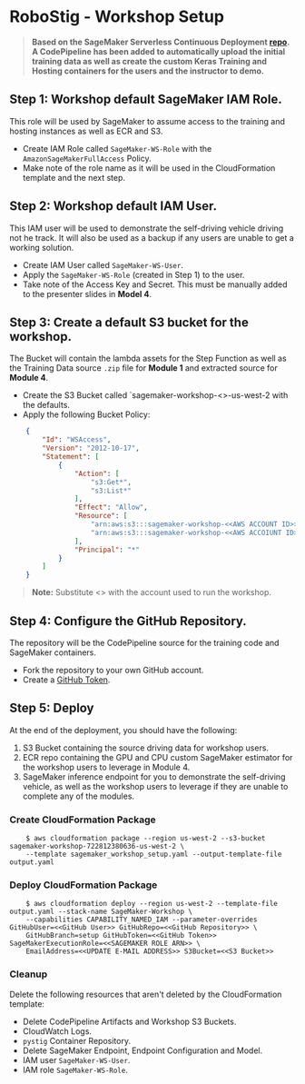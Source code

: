 # RoboStig - Workshop Setup

>__Based on the SageMaker Serverless Continuous Deployment [repo](https://github.com/aws-samples/serverless-sagemaker-orchestration). A CodePipeline has been added to automatically upload the initial training data as well as create the custom Keras Training and Hosting containers for the users and the instructor to demo.__

## Step 1: Workshop default SageMaker IAM Role.
This role will be used by SageMaker to assume access to the training and hosting instances as well as ECR and S3.
- Create IAM Role called `SageMaker-WS-Role` with the `AmazonSageMakerFullAccess` Policy.
- Make note of the role name as it will be used in the CloudFormation template and the next step.

## Step 2: Workshop default IAM User.
This IAM user will be used to demonstrate the self-driving vehicle driving not he track. It will also be used as a backup if any users are unable to get a working solution.
- Create IAM User called `SageMaker-WS-User`.
- Apply the `SageMaker-WS-Role` (created in Step 1) to the user.
- Take note of the Access Key and Secret. This must be manually added to the presenter slides in __Model 4__.

## Step 3: Create a default S3 bucket for the workshop.
The Bucket will contain the lambda assets for the Step Function as well as the Training Data source `.zip` file for __Module 1__ and extracted source for __Module 4__.
- Create the S3 Bucket called `sagemaker-workshop-<<AWS ACCOUNT ID>>-us-west-2 with the defaults.
- Apply the following Bucket Policy:
```json
    {
        "Id": "WSAccess",
        "Version": "2012-10-17",
        "Statement": [
            {
                "Action": [
                    "s3:Get*",
                    "s3:List*"
                ],
                "Effect": "Allow",
                "Resource": [
                    "arn:aws:s3:::sagemaker-workshop-<<AWS ACCOUNT ID>>-us-west-2",
                    "arn:aws:s3:::sagemaker-workshop-<<AWS ACCOIUNT ID>>-us-west-2/*"
                ],
                "Principal": "*"
            }
        ]
    }
```
>__Note:__ Substitute <<AWS ACCOUNT ID>> with the account used to run the workshop.

## Step 4: Configure the GitHub Repository.
The repository will be the CodePipeline source for the training code and SageMaker containers.
- Fork the repository to your own GitHub account.
- Create a [GitHub Token](https://github.com/settings/tokens).

## Step 5: Deploy
At the end of the deployment, you should have the following:
1. S3 Bucket containing the source driving data for workshop users.
2. ECR repo containing the GPU and CPU custom SageMaker estimator for the workshop users to leverage in Module 4.
3. SageMaker inference endpoint for you to demonstrate the self-driving vehicle, as well as the workshop users to leverage if they are unable to complete any of the modules.

### Create CloudFormation Package

```console
    $ aws cloudformation package --region us-west-2 --s3-bucket sagemaker-workshop-722812380636-us-west-2 \
    --template sagemaker_workshop_setup.yaml --output-template-file output.yaml
```

### Deploy CloudFormation Package

```console
    $ aws cloudformation deploy --region us-west-2 --template-file output.yaml --stack-name SageMaker-Workshop \
    --capabilities CAPABILITY_NAMED_IAM --parameter-overrides GitHubUser=<<GitHub User>> GitHubRepo=<<GitHub Repository>> \
    GitHubBranch=setup GitHubToken=<<GitHub Token>> SageMakerExecutionRole=<<SAGEMAKER ROLE ARN>> \
    EmailAddress=<<UPDATE E-MAIL ADDRESS>> S3Bucket=<<S3 Bucket>>
```

### Cleanup
Delete the following resources that aren't deleted by the CloudFormation template:
- Delete CodePipeline Artifacts and Workshop S3 Buckets.
- CloudWatch Logs.
- `pystig` Container Repository.
- Delete SageMaker Endpoint, Endpoint Configuration and Model.
- IAM user `SageMaker-WS-User`.
- IAM role `SageMaker-WS-Role`.